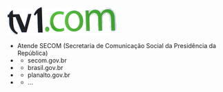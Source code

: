 ![tv1](_img/tv1.png)

- Atende SECOM (Secretaria de Comunicação Social da Presidência da República)
- - secom.gov.br
- - brasil.gov.br
- - planalto.gov.br
- - ...
